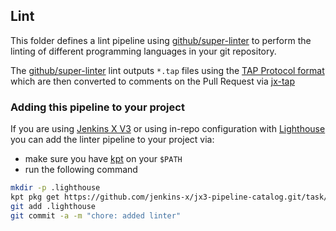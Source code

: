 ## Lint

This folder defines a lint pipeline using [github/super-linter](https://github.com/github/super-linter) to perform the linting of different programming languages in your git repository.

The [github/super-linter](https://github.com/github/super-linter) lint outputs `*.tap` files using the [TAP Protocol format](https://testanything.org/) which are then converted to comments on the Pull Request via [jx-tap](https://github.com/jenkins-x-plugins/jx-tap)

### Adding this pipeline to your project

If you are using [Jenkins X V3](https://jenkins-x.io/v3/about/) or using in-repo configuration with [Lighthouse](https://github.com/jenkins-x/lighthouse) you can add the linter pipeline to your project via:

* make sure you have [kpt](https://googlecontainertools.github.io/kpt/) on your `$PATH`
* run the following command

```bash
mkdir -p .lighthouse
kpt pkg get https://github.com/jenkins-x/jx3-pipeline-catalog.git/task/lint .lighthouse/lint
git add .lighthouse
git commit -a -m "chore: added linter"
```

